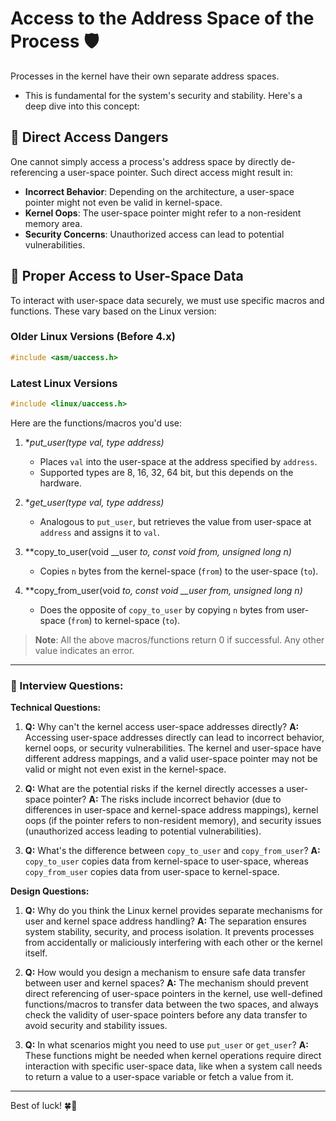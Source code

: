 # Access to the Address Space of the Process 🛡️

Processes in the kernel have their own separate address spaces. 

- This is fundamental for the system's security and stability. Here's a deep dive into this concept:

## 🚫 Direct Access Dangers 

One cannot simply access a process's address space by directly de-referencing a user-space pointer. Such direct access might result in:
- **Incorrect Behavior**: Depending on the architecture, a user-space pointer might not even be valid in kernel-space.
- **Kernel Oops**: The user-space pointer might refer to a non-resident memory area.
- **Security Concerns**: Unauthorized access can lead to potential vulnerabilities.

## 🔧 Proper Access to User-Space Data

To interact with user-space data securely, we must use specific macros and functions. These vary based on the Linux version:

### Older Linux Versions (Before 4.x)
```c
#include <asm/uaccess.h>
```

### Latest Linux Versions
```c
#include <linux/uaccess.h>
```

Here are the functions/macros you'd use:

1. **put_user(type val, type *address)**
   - Places `val` into the user-space at the address specified by `address`.
   - Supported types are 8, 16, 32, 64 bit, but this depends on the hardware.

2. **get_user(type val, type *address)**
   - Analogous to `put_user`, but retrieves the value from user-space at `address` and assigns it to `val`.

3. **copy_to_user(void __user *to, const void *from, unsigned long n)**
   - Copies `n` bytes from the kernel-space (`from`) to the user-space (`to`).

4. **copy_from_user(void *to, const void __user *from, unsigned long n)**
   - Does the opposite of `copy_to_user` by copying `n` bytes from user-space (`from`) to kernel-space (`to`).

> **Note**: All the above macros/functions return 0 if successful. Any other value indicates an error.

---

### 🎤 Interview Questions:

**Technical Questions:**

1. **Q:** Why can't the kernel access user-space addresses directly?
   **A:** Accessing user-space addresses directly can lead to incorrect behavior, kernel oops, or security vulnerabilities. The kernel and user-space have different address mappings, and a valid user-space pointer may not be valid or might not even exist in the kernel-space.

2. **Q:** What are the potential risks if the kernel directly accesses a user-space pointer?
   **A:** The risks include incorrect behavior (due to differences in user-space and kernel-space address mappings), kernel oops (if the pointer refers to non-resident memory), and security issues (unauthorized access leading to potential vulnerabilities).

3. **Q:** What's the difference between `copy_to_user` and `copy_from_user`?
   **A:** `copy_to_user` copies data from kernel-space to user-space, whereas `copy_from_user` copies data from user-space to kernel-space.

**Design Questions:**

1. **Q:** Why do you think the Linux kernel provides separate mechanisms for user and kernel space address handling?
   **A:** The separation ensures system stability, security, and process isolation. It prevents processes from accidentally or maliciously interfering with each other or the kernel itself.

2. **Q:** How would you design a mechanism to ensure safe data transfer between user and kernel spaces?
   **A:** The mechanism should prevent direct referencing of user-space pointers in the kernel, use well-defined functions/macros to transfer data between the two spaces, and always check the validity of user-space pointers before any data transfer to avoid security and stability issues.

3. **Q:** In what scenarios might you need to use `put_user` or `get_user`?
   **A:** These functions might be needed when kernel operations require direct interaction with specific user-space data, like when a system call needs to return a value to a user-space variable or fetch a value from it.

---
 Best of luck! 🍀📘